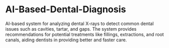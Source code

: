 # AI-Based-Dental-Diagnosis
AI-based system for analyzing dental X-rays to detect common dental issues such as cavities, tartar, and gaps. The system provides recommendations for potential treatments like fillings, extractions, and root canals, aiding dentists in providing better and faster care.

